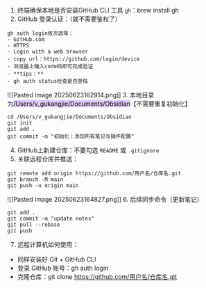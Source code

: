 1. 终端确保本地是否安装GitHub CLI 工具 `gh`：brew install gh
2. GitHub 登录认证：（就不需要鉴权了）
```
gh auth login依次选择：
- GitHub.com
- HTTPS
- Login with a web browser
- copy url：https://github.com/login/device
- 浏览器上输入code码即可完成验证
- **tips：**
- gh auth status检查是否登陆
```
![[Pasted image 20250623162914.png]]
3. 本地目录为<mark style="background: #D2B3FFA6;">/Users/v_gukangjie/Documents/Obsidian</mark>【不需要重复初始化】
```git
cd /Users/v_gukangjie/Documents/Obsidian
git init
git add .
git commit -m "初始化：添加所有笔记与插件配置"
```
4. GitHub上新建仓库：不要勾选 `README` 或 `.gitignore`
5. 关联远程仓库并推送：
```
git remote add origin https://github.com/用户名/仓库名.git
git branch -M main
git push -u origin main
```
![[Pasted image 20250623164827.png]]
6. 后续同步命令（更新笔记）
```git
git add .
git commit -m "update notes"
git pull --rebase
git push
```
7. 远程计算机如何使用：
- 同样安装好 Git + GitHub CLI
- 登录 GitHub 账号：gh auth login
- 克隆仓库：git clone https://github.com/用户名/仓库名.git